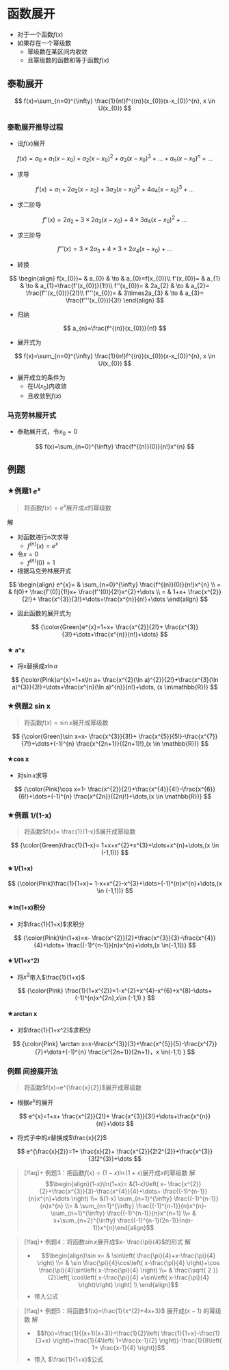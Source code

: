 # 函数展开

- 对于一个函数$f(x)$
- 如果存在一个幂级数
  - 幂级数在某区间内收敛
  - 且幂级数的函数和等于函数$f(x)$

## 泰勒展开

$$
f(x)=\sum_{n=0}^{\infty} \frac{1}{n!}f^{(n)}(x_{0})(x-x_{0})^{n}, x \in U(x_{0})
$$

### 泰勒展开推导过程

- 设$f(x)$展开

$$
f(x)=a_{0}+a_{1}(x-x_{0})+a_{2}(x-x_{0})^{2}+a_{3}(x-x_{0})^{3}+\dots+a_{n}(x-x_{0})^{n}+\dots
$$

- 求导

$$
f'(x)=a_{1}+2a_{2}(x-x_{0})+3a_{3}(x-x_{0})^{2}+4a_{4}(x-x_{0})^{3}+\dots
$$

- 求二阶导

$$
f''(x)=2a_{2}+3\times2a_{3}(x-x_{0})+4\times3a_{4}(x-x_{0})^{2}+\dots
$$

- 求三阶导

$$
f'''(x)=3\times2a_{3}+4\times3\times2a_{4}(x-x_{0})+\dots
$$

- 转换

$$
\begin{align}
f(x_{0})= & a_{0}  & \to  & a_{0}=f(x_{0})\\
f'(x_{0})= & a_{1}  & \to  & a_{1}=\frac{f'(x_{0})}{1!}\\
f''(x_{0})= & 2a_{2} &  \to &  a_{2}= \frac{f''(x_{0})}{2!}\\
f'''(x_{0})= & 3\times2a_{3} & \to &  a_{3}=  \frac{f'''(x_{0})}{3!}
\end{align}
$$

- 归纳

$$
a_{n}=\frac{f^{(n)}(x_{0})}{n!}
$$

- 展开式为

$$
f(x)=\sum_{n=0}^{\infty} \frac{1}{n!}f^{(n)}(x_{0})(x-x_{0})^{n}, x \in U(x_{0})
$$

- 展开成立的条件为
  - 在$U(x_{0})$内收敛
  - 且收敛到$f(x)$

### 马克劳林展开式

- 泰勒展开式，令$x_{0}=0$

$$
f(x)=\sum_{n=0}^{\infty} \frac{f^{(n)}(0)}{n!}x^{n}
$$

## 例题

### ★例题1 $e^x$

> 将函数$f(x)=e^x$展开成$x$的幂级数

解

- 对函数进行n次求导
  - $f^{(n)}(x)=e^{x}$
- 令$x=0$
  - $f^{(n)}(0)=1$
- 根据马克劳林展开式

$$
\begin{align}
e^{x}= & \sum_{n=0}^{\infty} \frac{f^{(n)}(0)}{n!}x^{n} \\
= & f(0)+ \frac{f'(0)}{1!}x+ \frac{f''(0)}{2!}x^{2}+\dots \\
= & 1+x+ \frac{x^{2}}{2!}+ \frac{x^{3}}{3!}+\dots+\frac{x^{n}}{n!}+\dots
\end{align}
$$

- 因此函数的展开式为

$$
{\color{Green}e^{x}=1+x+ \frac{x^{2}}{2!}+ \frac{x^{3}}{3!}+\dots+\frac{x^{n}}{n!}+\dots}
$$

#### ★ a^x

- 将x替换成$x \ln a$

$$
{\color{Pink}a^{x}=1+x\ln a+ \frac{x^{2}(\ln a)^{2}}{2!}+\frac{x^{3}(\ln a)^{3}}{3!}+\dots+\frac{x^{n}(\ln a)^{n}}{n!}+\dots, (x \in\mathbb{R})}
$$

### ★例题2 sin x

> 将函数$f(x)=\sin x$展开成幂级数

$$
{\color{Green}\sin x=x- \frac{x^{3}}{3!}+ \frac{x^{5}}{5!}-\frac{x^{7}}{7!}+\dots+(-1)^{n} \frac{x^{2n+1}}{(2n+1)!},(x \in \mathbb{R})}
$$

#### ★cos x

- 对$\sin x$求导

$$
{\color{Pink}\cos x=1- \frac{x^{2}}{2!}+\frac{x^{4}}{4!}-\frac{x^{6}}{6!}+\dots+(-1)^{n} \frac{x^{2n}}{(2n)!}+\dots,(x \in \mathbb{R})}
$$

### ★例题 1/(1-x)

> 将函数$f(x)= \frac{1}{1-x}$展开成幂级数
  
$$
{\color{Green}\frac{1}{1-x}= 1+x+x^{2}+x^{3}+\dots+x^{n}+\dots,(x \in (-1,1))}
$$

#### ★1/(1+x)

$$
{\color{Pink}\frac{1}{1+x}= 1-x+x^{2}-x^{3}+\dots+(-1)^{n}x^{n}+\dots,(x \in (-1,1))}
$$

#### ★ln(1+x)积分

- 对$\frac{1}{1+x}$求积分

$$
{\color{Pink}\ln(1+x)=x- \frac{x^{2}}{2}+\frac{x^{3}}{3}-\frac{x^{4}}{4}+\dots+ \frac{(-1)^{n-1}}{n}x^{n}+\dots,(x \in(-1,1])}
$$

#### ★1/(1+x^2)

- 将$x^{2}$带入$\frac{1}{1+x}$

$$
{\color{Pink}
\frac{1}{1+x^{2}}=1-x^{2}+x^{4}-x^{6}+x^{8}-\dots+(-1)^{n}x^{2n},x\in (-1,1)
}
$$

#### ★arctan x

- 对$\frac{1}{1+x^2}$求积分

$$
{\color{Pink}
\arctan x=x-\frac{x^{3}}{3}+\frac{x^{5}}{5}-\frac{x^{7}}{7}+\dots+(-1)^{n} \frac{x^{2n+1}}{2n+1}，x \in(-1,1)
}
$$

### 例题 间接展开法

> 将函数$f(x)=e^{\frac{x}{2}}$展开成幂级数

- 根据$e^{x}$的展开

$$
e^{x}=1+x+ \frac{x^{2}}{2!}+ \frac{x^{3}}{3!}+\dots+\frac{x^{n}}{n!}+\dots
$$

- 将式子中的$x$替换成$\frac{x}{2}$

$$
e^{\frac{x}{2}}=1+ \frac{x}{2}+ \frac{x^{2}}{2!2^{2}}+\frac{x^{3}}{3!2^{3}}+\dots
$$

>[!faq]+ 例题3：把函数$f(x)=(1-x)\ln(1+x)$展开成x的幂级数
> 解
> $$\begin{align}(1-x)\ln(1+x)= &(1-x)\left(  x- \frac{x^{2}}{2}+\frac{x^{3}}{3}-\frac{x^{4}}{4}+\dots+ \frac{(-1)^{n-1}}{n}x^{n}+\dots \right) \\= &(1-x) \sum_{n=1}^{\infty} \frac{(-1)^{n-1}}{n}x^{n} \\= & \sum_{n=1}^{\infty} \frac{(-1)^{n-1}}{n}x^{n}-\sum_{n=1}^{\infty} \frac{(-1)^{n-1}}{n}x^{n+1} \\= & x+\sum_{n=2}^{\infty} \frac{(-1)^{n-1}(2n-1)}{n(n-1)}x^{n}\end{align}$$

>[!faq]+ 例题4：将函数$\sin x$展开成$x- \frac{\pi}{4}$的形式
>解 
>- $$\begin{align}\sin x=  & \sin\left( \frac{\pi}{4}+x-\frac{\pi}{4} \right) \\= & \sin \frac{\pi}{4}\cos\left( x-\frac{\pi}{4} \right)+\cos \frac{\pi}{4}\sin\left( x-\frac{\pi}{4} \right) \\=  & \frac{\sqrt{ 2 }}{2}\left[ \cos\left( x-\frac{\pi}{4} +\sin\left( x-\frac{\pi}{4} \right)\right) \right] \\ \end{align}$$
>- 带入公式

>[!faq]+ 例题5：将函数$f(x)=\frac{1}{x^{2}+4x+3}$ 展开成$(x-1)$ 的幂级数
>解
>- $$f(x)=\frac{1}{(x+1)(x+3)}=\frac{1}{2}\left( \frac{1}{1+x}-\frac{1}{3+x} \right)=\frac{1}{4\left( 1+\frac{x-1}{2} \right)}-\frac{1}{8\left( 1+ \frac{x-1}{4} \right)}$$
>- 带入 $\frac{1}{1+x}$公式



